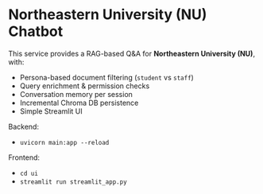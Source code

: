 # Northeastern University (NU) Chatbot

This service provides a RAG-based Q&A for **Northeastern University (NU)**, with:

- Persona-based document filtering (`student` vs `staff`)
- Query enrichment & permission checks
- Conversation memory per session
- Incremental Chroma DB persistence
- Simple Streamlit UI

Backend:

- `uvicorn main:app --reload`

Frontend:

- `cd ui`
- `streamlit run streamlit_app.py`
